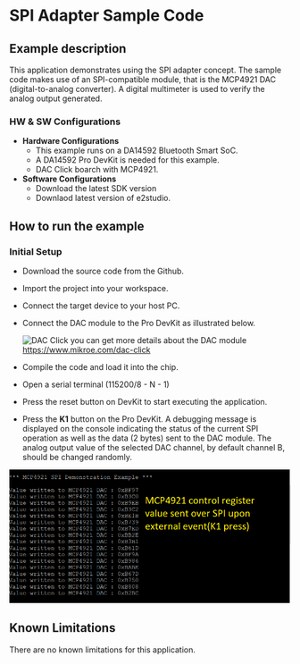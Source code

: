 SPI Adapter Sample Code
=======================

## Example description

This application demonstrates using the SPI adapter concept. The sample code makes use of an SPI-compatible module, that is the MCP4921 DAC (digital-to-analog converter). A digital multimeter is used to verify the analog output generated.

### HW & SW Configurations

- **Hardware Configurations**
  - This example runs on a DA14592 Bluetooth Smart SoC.
  - A DA14592 Pro DevKit is needed for this example.
  - DAC Click boarch with MCP4921.
- **Software Configurations**
  - Download the latest SDK version
  - Downlaod latest version of e2studio.

## How to run the example

### Initial Setup

- Download the source code from the Github.

- Import the project into your workspace.

- Connect the target device to your host PC.

- Connect the DAC module to the Pro DevKit as illustrated below.

  ![DAC Click](assets/dac-click-thickbox_default-12x) 
  you can get more details about the DAC module https://www.mikroe.com/dac-click

- Compile the code and load it into the chip.

- Open a serial terminal (115200/8 - N - 1)

- Press the reset button on DevKit to start executing the application.

- Press the **K1** button on the Pro DevKit.  A debugging message is displayed on the console indicating the status of the current SPI operation as well as the data (2 bytes) sent to the DAC module. The analog output value of the selected DAC channel, by default channel B, should be changed randomly.

![Debug Console](assets/debug_console.PNG)

## Known Limitations

There are no known limitations for this application.
